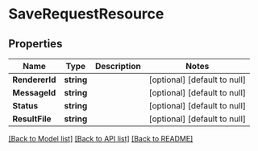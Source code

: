 # SaveRequestResource

## Properties
Name | Type | Description | Notes
------------ | ------------- | ------------- | -------------
**RendererId** | **string** |  | [optional] [default to null]
**MessageId** | **string** |  | [optional] [default to null]
**Status** | **string** |  | [optional] [default to null]
**ResultFile** | **string** |  | [optional] [default to null]

[[Back to Model list]](../README.md#documentation-for-models) [[Back to API list]](../README.md#documentation-for-api-endpoints) [[Back to README]](../README.md)


